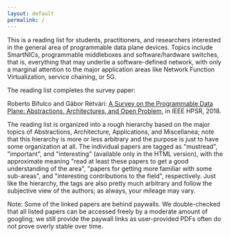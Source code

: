 ```yaml
---
layout: default
permalink: /
---
```


This is a reading list for students, practitioners, and researchers interested in the general area of programmable data plane devices. Topics include SmartNICs, programmable middleboxes and software/hardware switches, that is, everything that may underlie a software-defined network, with only a marginal attention to the major application areas like Network Function Virtualization, service chaining, or 5G.

The reading list completes the survey paper:

Roberto Bifulco and Gábor Rétvári: [A Survey on the Programmable Data Plane: Abstractions, Architectures, and Open Problem](https://rg0now.github.io/prog_dataplane_reading_list/2018_HPSR.pdf), in IEEE HPSR, 2018.

The reading list is organized into a rough hierarchy based on the major topics of Abstractions, Architecture, Applications, and Miscellanea; note that this hierarchy is more or less arbitrary and the purpose is just to have some organization at all. The individual papers are tagged as "mustread", "important", and "interesting" (available only in the HTML version), with the approximate meaning "read at least these papers to get a good understanding of the area", "papers for getting more familiar with some sub-areas", and "interesting contributions to the field", respectively. Just like the hierarchy, the tags are also pretty much arbitrary and follow the subjective view of the authors; as always, your mileage may vary.

Note: Some of the linked papers are behind paywalls. We double-checked that all listed papers can be accessed freely by a moderate amount of googling; we still provide the paywall links as user-provided PDFs often do not prove overly stable over time. 